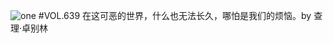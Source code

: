 ![one](http://image.wufazhuce.com/FnNkwjvDTdmMYeIJkkv9E9kegZaQ)
#VOL.639
在这可恶的世界，什么也无法长久，哪怕是我们的烦恼。by 查理·卓别林